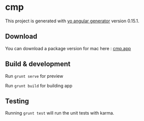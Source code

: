 # cmp

This project is generated with [yo angular generator](https://github.com/yeoman/generator-angular)
version 0.15.1.

## Download

You can download a package version for mac here : [cmp.app](https://github.com/abruneau/cmp/releases/download/0.2.1/cmp.app.zip)

## Build & development

Run `grunt serve` for preview

Run `grunt build` for building app

## Testing

Running `grunt test` will run the unit tests with karma.
